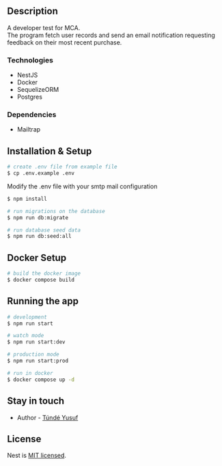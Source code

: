 

## Description

A developer test for MCA.
<br>
The program fetch user records and send an email notification requesting feedback on their most recent purchase.
<br>

### Technologies
- NestJS
- Docker
- SequelizeORM
- Postgres

### Dependencies
- Mailtrap

## Installation & Setup

```bash
# create .env file from example file
$ cp .env.example .env
```

<p>Modify the .env file with your smtp mail configuration</p>

```bash
$ npm install
```

```bash
# run migrations on the database
$ npm run db:migrate
```

```bash
# run database seed data
$ npm run db:seed:all
```
## Docker Setup
```bash
# build the docker image
$ docker compose build
```
## Running the app

```bash
# development
$ npm run start

# watch mode
$ npm run start:dev

# production mode
$ npm run start:prod

# run in docker
$ docker compose up -d
```

## Stay in touch

- Author - [Túndé Yusuf](https://github.com/iamtunde)

## License

Nest is [MIT licensed](LICENSE).

